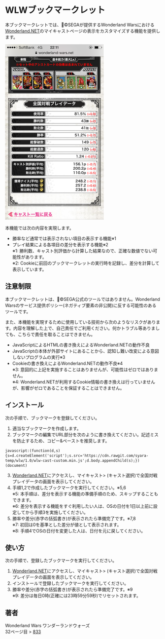 WLWブックマークレット
====

本ブックマークレットでは、&copy;SEGAが提供するWonderland Warsにおける[Wonderland.NET](https://wonderland-wars.net/)のマイキャストページの表示をカスタマイズする機能を提供します。

![SAMPLE](sample.png)

本機能では次の内容を実現します。
* 勝率など通常では表示されない項目の表示する機能※1  
* プレイ結果による各項目の差分を表示する機能※2  
※1: 勝利数、キャスト別評価から計算した結果なので、正確な数値でない可能性があります。  
※2: Cookieに前回のブックマークレットの実行時を記録し、差分を計算して表示しています。

## 注意制限

本ブックマークレットは、&copy;SEGA公式のツールではありません。Wonderland Warsのサービス提供ポリシー(ネガティブ要素の非公開)に反する可能性のあるツールです。

また、本機能を実現するために使用している技術から次のようなリスクがあります。内容を理解した上で、自己責任でご利用ください。何かトラブル等ありましても、こちらで責任を取ることはできません。

* JavaScriptによるHTMLの書き換えによるWonderland.NETの動作不良
* JavaScriptの本体が外部サイトにあることから、認知し難い改変による意図しないプログラムの実行※3  
* Cookieの書き換えによるWonderland.NETの動作不良※4  
※3: 意図的に上記を実施することはありませんが、可能性はゼロではありません。  
※4: Wonderland.NETが利用するCookie情報の書き換えは行っていませんが、影響がゼロであることを保証することはできません。

## インストール

次の手順で、ブックマークを登録してください。

1. 適当なブックマークを作成します。
2. ブックマークの編集でURL部分を次のように書き換えてください。記述ミスを防止するため、コピー&ペーストを推奨します。  
```
javascript:(function(d,s){s=d.createElement('script');s.src='https://cdn.rawgit.com/syara-temp/wlw/1.0/wlw-cast-custom.min.js';d.body.appendChild(s);})(document)
```
3. [Wonderland.NET](https://wonderland-wars.net/)にアクセスし、マイキャスト> (キャスト選択)で全国対戦プレイデータの画面を表示してください。
4. 手順1,2で作成したブックマークを実行してください。※5,6  
※5: 本手順は、差分を表示する機能の準備手順のため、スキップすることもできます。  
※6: 差分を表示する機能をすぐ利用したい人は、OSの日付を1日以上前に設定してから手順3を実施してください。  
5. 勝率や差分(赤字の括弧書き)が表示されたら準備完了です。※7,8  
※7: 初回は0を基準とした差分が値として表示されます。  
※8: 手順4でOSの日付を変更した人は、日付を元に戻してください。

## 使い方

次の手順で、登録したブックマークを実行してください。

1. [Wonderland.NET](https://wonderland-wars.net/)にアクセスし、マイキャスト> (キャスト選択)で全国対戦プレイデータの画面を表示してください。  
2. インストールで登録したブックマークを実行してください。  
3. 勝率や差分(赤字の括弧書き)が表示されたら準備完了です。※9  
※9: 差分は毎日0時(正確には23時59分59秒)でリセットされます。

## 著者

Wonderland Wars ワンダーランドウォーズ  
32ページ目 > [833](https://github.com/syara-temp/wlw)
